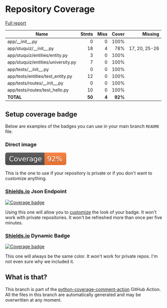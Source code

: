 # Repository Coverage

[Full report](https://htmlpreview.github.io/?https://github.com/en0mia/stuquiz-api/blob/python-coverage-comment-action-data/htmlcov/index.html)

| Name                               |    Stmts |     Miss |   Cover |   Missing |
|----------------------------------- | -------: | -------: | ------: | --------: |
| app/\_\_init\_\_.py                |        0 |        0 |    100% |           |
| app/stuquiz/\_\_init\_\_.py        |       18 |        4 |     78% |17, 20, 25-26 |
| app/stuquiz/entities/entity.py     |        3 |        0 |    100% |           |
| app/stuquiz/entities/university.py |        7 |        0 |    100% |           |
| app/tests/\_\_init\_\_.py          |        0 |        0 |    100% |           |
| app/tests/entities/test\_entity.py |       12 |        0 |    100% |           |
| app/tests/routes/\_\_init\_\_.py   |        0 |        0 |    100% |           |
| app/tests/routes/test\_hello.py    |       10 |        0 |    100% |           |
|                          **TOTAL** |   **50** |    **4** | **92%** |           |


## Setup coverage badge

Below are examples of the badges you can use in your main branch `README` file.

### Direct image

[![Coverage badge](https://raw.githubusercontent.com/en0mia/stuquiz-api/python-coverage-comment-action-data/badge.svg)](https://htmlpreview.github.io/?https://github.com/en0mia/stuquiz-api/blob/python-coverage-comment-action-data/htmlcov/index.html)

This is the one to use if your repository is private or if you don't want to customize anything.

### [Shields.io](https://shields.io) Json Endpoint

[![Coverage badge](https://img.shields.io/endpoint?url=https://raw.githubusercontent.com/en0mia/stuquiz-api/python-coverage-comment-action-data/endpoint.json)](https://htmlpreview.github.io/?https://github.com/en0mia/stuquiz-api/blob/python-coverage-comment-action-data/htmlcov/index.html)

Using this one will allow you to [customize](https://shields.io/endpoint) the look of your badge.
It won't work with private repositories. It won't be refreshed more than once per five minutes.

### [Shields.io](https://shields.io) Dynamic Badge

[![Coverage badge](https://img.shields.io/badge/dynamic/json?color=brightgreen&label=coverage&query=%24.message&url=https%3A%2F%2Fraw.githubusercontent.com%2Fen0mia%2Fstuquiz-api%2Fpython-coverage-comment-action-data%2Fendpoint.json)](https://htmlpreview.github.io/?https://github.com/en0mia/stuquiz-api/blob/python-coverage-comment-action-data/htmlcov/index.html)

This one will always be the same color. It won't work for private repos. I'm not even sure why we included it.

## What is that?

This branch is part of the
[python-coverage-comment-action](https://github.com/marketplace/actions/python-coverage-comment)
GitHub Action. All the files in this branch are automatically generated and may be
overwritten at any moment.